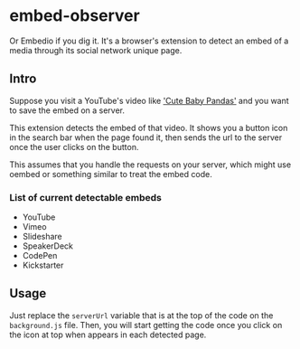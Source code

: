 # embed-observer
Or Embedio if you dig it. It's a browser's extension to detect an embed of a media through its social network unique page.

## Intro
Suppose you visit a YouTube's video like ['Cute Baby Pandas'](https://www.youtube.com/watch?v=Z4A8pIi-NpU) and you want to save the embed on a server.

This extension detects the embed of that video. It shows you a button icon in the search bar when the page found it, then sends the url to the server once the user clicks on the button.

This assumes that you handle the requests on your server, which might use oembed or something similar to treat the embed code.

### List of current detectable embeds
* YouTube
* Vimeo
* Slideshare
* SpeakerDeck
* CodePen
* Kickstarter

## Usage
Just replace the `serverUrl` variable that is at the top of the code on the `background.js` file. Then, you will start getting the code once you click on the icon at top when appears in each detected page.